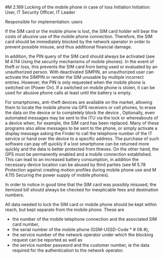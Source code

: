 #M 2.189 Locking of the mobile phone in case of loss
Initiation Initiation: User, IT Security Officer, IT Leader

Responsible for implementation: users

If the SIM card or the mobile phone is lost, the SIM card holder will bear the costs of abusive use of the mobile phone connection. Therefore, the SIM card should be immediately blocked by the network operator in order to prevent possible misuse, and thus additional financial damage.

In addition, the PIN query of the SIM card should always be activated (see M 4.114 Using the security mechanisms of mobile phones). In the event of theft or loss, this prevents the SIM card from being used or evaluated by an unauthorized person. With deactivated SIMPIN, an unauthorized user can activate the SIMPIN or render the SIM unusable by multiple incorrect entries. However, the PIN is only requested when the mobile phone is switched on (Power On). If a switched on mobile phone is stolen, it can be used for abusive phone calls at least until the battery is empty.

For smartphones, anti-theft devices are available on the market, allowing them to locate the mobile phone via GPS receivers or cell phones, to erase the data on the device or to completely block the device , Optionally, even automated messages may be sent to the ITU via the lock or whereabouts of a device when, for example, the SIM card has been replaced. Many of these programs also allow messages to be sent to the phone, or simply activate a display message asking the Finder to call the telephone number of the IT service or hand over the device to a specific address. The purchase of such software can pay off quickly if a lost smartphone can be returned more quickly and the data is better protected from thieves. On the other hand, the GPS must be permanently enabled and a mobile connection established. This can lead to an increased battery consumption, in addition the necessary device location can be abused by third parties (see M 5.78 Protection against creating motion profiles during mobile phone use and M 4.115 Securing the power supply of mobile phones).

In order to notice in good time that the SIM card was possibly misused, the itemized bill should always be checked for inexplicable fees and destination numbers.

All data needed to lock the SIM card or mobile phone should be kept within reach, but kept separate from the mobile phone. These are

* the number of the mobile telephone connection and the associated SIM card number,
* the serial number of the mobile phone (GSM-USSD-Code * # 06 #),
* the service number of the network operator under which the blocking request can be reported as well as
* the service number password and the customer number, ie the data required for the authentication to the network operator.




